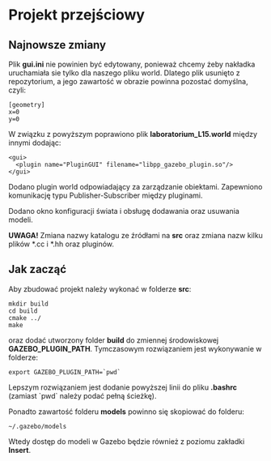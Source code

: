 # Projekt przejściowy

## Najnowsze zmiany
Plik **gui.ini** nie powinien być edytowany, ponieważ chcemy żeby nakładka uruchamiała sie tylko dla naszego pliku world. Dlatego plik usunięto z repozytorium, a jego zawartość w obrazie powinna pozostać domyślna, czyli:
```
[geometry]
x=0
y=0
```
W związku z powyższym poprawiono plik **laboratorium_L15.world** między innymi dodając:
```
<gui>
  <plugin name="PluginGUI" filename="libpp_gazebo_plugin.so"/>
</gui>
```
Dodano plugin world odpowiadający za zarządzanie obiektami. Zapewniono komunikację typu Publisher-Subscriber między pluginami.

Dodano okno konfiguracji świata i obsługę dodawania oraz usuwania modeli.

**UWAGA!** Zmiana nazwy katalogu ze źródłami na **src** oraz zmiana nazw kilku plików *.cc i *.hh oraz pluginów.

## Jak zacząć
Aby zbudować projekt należy wykonać w folderze **src**:
```
mkdir build
cd build
cmake ../
make
```
oraz dodać utworzony folder **build** do zmiennej środowiskowej **GAZEBO_PLUGIN_PATH**. Tymczasowym rozwiązaniem jest wykonywanie w folderze:
```
export GAZEBO_PLUGIN_PATH=`pwd`
```
Lepszym rozwiązaniem jest dodanie powyższej linii do pliku **.bashrc** (zamiast \`pwd\` należy podać pełną ścieżkę).

Ponadto zawartość folderu **models** powinno się skopiować do folderu:
```
~/.gazebo/models
```
Wtedy dostęp do modeli w Gazebo będzie również z poziomu zakładki **Insert**.

